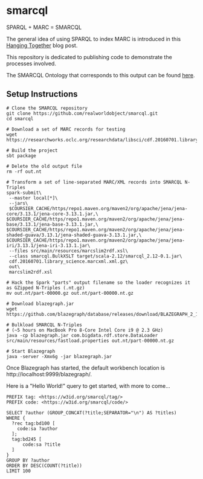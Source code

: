 # smarcql
SPARQL + MARC = SMARCQL

The general idea of using SPARQL to index MARC is introduced in
this [Hanging Together](https://hangingtogether.org/how-marc-can-sparql/) blog post.

This repository is dedicated to publishing code to demonstrate the processes
involved.

The SMARCQL Ontology that corresponds to this output can be found [here](https://realworldobject.github.io/smarcql/).

## Setup Instructions

```
# Clone the SMARCQL repository
git clone https://github.com/realworldobject/smarcql.git
cd smarcql

# Download a set of MARC records for testing
wget https://researchworks.oclc.org/researchdata/libsci/cdf.20160701.library_science.marcxml.xml.gz

# Build the project
sbt package

# Delete the old output file
rm -rf out.nt

# Transform a set of line-separated MARC/XML records into SMARCQL N-Triples
spark-submit\
 --master local[*]\
 --jars\
 $COURSIER_CACHE/https/repo1.maven.org/maven2/org/apache/jena/jena-core/3.13.1/jena-core-3.13.1.jar,\
$COURSIER_CACHE/https/repo1.maven.org/maven2/org/apache/jena/jena-base/3.13.1/jena-base-3.13.1.jar,\
$COURSIER_CACHE/https/repo1.maven.org/maven2/org/apache/jena/jena-shaded-guava/3.13.1/jena-shaded-guava-3.13.1.jar,\
$COURSIER_CACHE/https/repo1.maven.org/maven2/org/apache/jena/jena-iri/3.13.1/jena-iri-3.13.1.jar\
 --files src/main/resources/marcslim2rdf.xsl\
 --class smarcql.BulkXSLT target/scala-2.12/smarcql_2.12-0.1.jar\
 cdf.20160701.library_science.marcxml.xml.gz\
 out\
 marcslim2rdf.xsl
 
# Hack the Spark "parts" output filename so the loader recognizes it as GZipped N-Triples (.nt.gz)
mv out.nt/part-00000.gz out.nt/part-00000.nt.gz

# Download blazegraph.jar
wget https://github.com/blazegraph/database/releases/download/BLAZEGRAPH_2_1_6_RC/blazegraph.jar

# Bulkload SMARCQL N-Triples
# (~5 hours on MacBook Pro 8-Core Intel Core i9 @ 2.3 GHz)
java -cp blazegraph.jar com.bigdata.rdf.store.DataLoader src/main/resources/fastload.properties out.nt/part-00000.nt.gz

# Start Blazegraph
java -server -Xmx6g -jar blazegraph.jar
```

Once Blazegraph has started, the default workbench location is http://localhost:9999/blazegraph/.

Here is a "Hello World!" query to get started, with more to come...
```
PREFIX tag: <https://w3id.org/smarcql/tag/>
PREFIX code: <https://w3id.org/smarcql/code/>

SELECT ?author (GROUP_CONCAT(?title;SEPARATOR="\n") AS ?titles)
WHERE {
  ?rec tag:bd100 [
    code:sa ?author
  ];
  tag:bd245 [
      code:sa ?title
  ]
}
GROUP BY ?author
ORDER BY DESC(COUNT(?title))
LIMIT 100
```